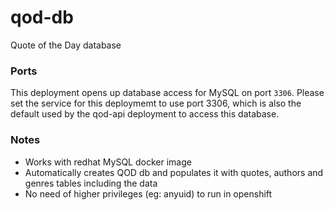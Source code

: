 # qod-db
Quote of the Day database

### Ports
This deployment opens up database access for MySQL on port `3306`. Please set the service for this deploymemt to use port 3306, which is also the default used by the qod-api deployment to access this database.

### Notes
* Works with redhat MySQL docker image
* Automatically creates QOD db and populates it with quotes, authors and genres tables including the data
* No need of higher privileges (eg: anyuid) to run in openshift


